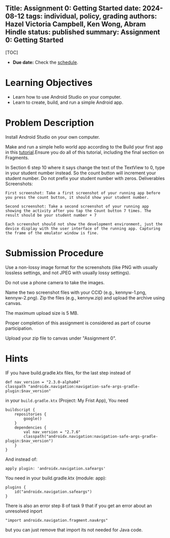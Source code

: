 Title: Assignment 0: Getting Started
date: 2024-08-12
tags: individual, policy, grading
authors: Hazel Victoria Campbell, Ken Wong, Abram Hindle
status: published
summary: Assignment 0: Getting Started
----

[TOC]

* **Due date:** Check the [schedule]({filename}/pages/home.md#schedule).

# Learning Objectives

* Learn how to use Android Studio on your computer.
* Learn to create, build, and run a simple Android app.

# Problem Description

Install Android Studio on your own computer.

Make and run a simple hello world app according to the Build your first app in this [tutorial]({attach}/general/slides/Build_Your_First_Android_App_in_Java.pdf).Ensure you do all of this tutorial, including the final section on Fragments.

In Section 6 step 10 where it says change the text of the TextView to 0, type in your student number instead. So the count button will increment your student number. Do not prefix your student number with zeros.
Deliverables
Screenshots:

    First screenshot: Take a first screenshot of your running app before you press the count button, it should show your student number.

    Second screenshot: Take a second screenshot of your running app showing the activity after you tap the Count button 7 times. The result should be your student number + 7

    Each screenshot should not show the development environment, just the device display with the user interface of the running app. Capturing the frame of the emulator window is fine.

# Submission Procedure

Use a non-lossy image format for the screenshots (like PNG with usually lossless settings, and not JPEG with usually lossy settings).

Do not use a phone camera to take the images.

Name the two screenshot files with your CCID (e.g., kennyw-1.png, kennyw-2.png). Zip the files (e.g., kennyw.zip) and upload the archive using canvas.

The maximum upload size is 5 MB.

Proper completion of this assignment is considered as part of course participation.

Upload your zip file to canvas under "Assignment 0".

# Hints

IF you have build.gradle.ktx files, for the last step instead of

```
def nav_version = "2.3.0-alpha04"
classpath "androidx.navigation:navigation-safe-args-gradle-plugin:$nav_version"
```

in your `build.gradle.ktx` (Project: My Frist App), You need

```
buildscript {
    repositories {
        google()
    }
    dependencies {
        val nav_version = "2.7.6"
        classpath("androidx.navigation:navigation-safe-args-gradle-plugin:$nav_version")
    }
}
```

And instead of:

```
apply plugin: 'androidx.navigation.safeargs'
```

You need in your build.gradle.ktx (module: app):

```
plugins {
    id("androidx.navigation.safeargs")
}
```

There is also an error step 8 of task 9 that if you get an error about an unresolved inport

```
"import androidx.navigation.fragment.navArgs" 
```

but you can just remove that import its not needed for Java code.
